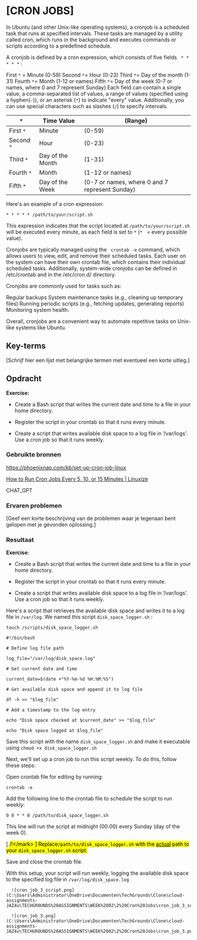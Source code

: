 # [CRON JOBS]

In Ubuntu (and other Unix-like operating systems), a cronjob is a scheduled task that runs at specified intervals. These tasks are managed by a utility called cron, which runs in the background and executes commands or scripts according to a predefined schedule.

A cronjob is defined by a cron expression, which consists of five fields `` * * * * *``  :

First `*` = Minute (0-59)
Second `*`= Hour (0-23)
Third `*`= Day of the month (1-31)
Fourth `*`= Month (1-12 or names)
Fifth `*`= Day of the week (0-7 or names, where 0 and 7 represent Sunday)
Each field can contain a single value, a comma-separated list of values, a range of values (specified using a hyphen(`-`)), or an asterisk (`*`) to indicate "every" value. Additionally, you can use special characters such as slashes (`/`) to specify intervals.

| `*`        | Time Value       | (Range)                                        |
| ---------- | ---------------- | ---------------------------------------------- |
| First `*`  | Minute           | (0-59)                                         |
| Second `*` | Hour             | (0-23)                                         |
| Third `*`  | Day of the Month | (1-31)                                         |
| Fourth `*` | Month            | (1-12 or names)                                |
| Fifth `*`  | Day of the Week  | (0-7 or names, where 0 and 7 represent Sunday) |

Here's an example of a cron expression:

```
* * * * * /path/to/your/script.sh
```

   This expression indicates that the script located at ```/path/to/your/script.sh``` will be executed every minute, as each field is set to ``*`` (`*`   = every possible value).

Cronjobs are typically managed using the ``` crontab -e``` command, which allows users to view, edit, and remove their scheduled tasks. Each user on the system can have their own crontab file, which contains their individual scheduled tasks. Additionally, system-wide cronjobs can be defined in /etc/crontab and in the /etc/cron.d/ directory.

Cronjobs are commonly used for tasks such as:

Regular backups
System maintenance tasks (e.g., cleaning up temporary files)
Running periodic scripts (e.g., fetching updates, generating reports)
Monitoring system health.

Overall, cronjobs are a convenient way to automate repetitive tasks on Unix-like systems like Ubuntu.

## Key-terms

[Schrijf hier een lijst met belangrijke termen met eventueel een korte uitleg.]

## Opdracht

**Exercise:**

- Create a Bash script that writes the current date and time to a file in your home directory.

- Register the script in your crontab so that it runs every minute.

- Create a script that writes available disk space to a log file in ‘/var/logs’. Use a cron job so that it runs weekly.

### Gebruikte bronnen

https://phoenixnap.com/kb/set-up-cron-job-linux

[How to Run Cron Jobs Every 5, 10, or 15 Minutes | Linuxize](https://linuxize.com/post/cron-jobs-every-5-10-15-minutes/)

CHAT_GPT  

### Ervaren problemen

[Geef een korte beschrijving van de problemen waar je tegenaan bent gelopen met je gevonden oplossing.]

### Resultaat

**Exercise:**

- Create a Bash script that writes the current date and time to a file in your home directory.

- Register the script in your crontab so that it runs every minute.

- Create a script that writes available disk space to a log file in ‘/var/logs’. Use a cron job so that it runs weekly.

Here's a script that retrieves the available disk space and writes it to a log file in ``/var/log``. We named this script `disk_space_logger.sh` :

```
touch /scripts/disk_space_logger.sh
```

```
#!/bin/bash

# Define log file path

log_file="/var/log/disk_space.log"

# Get current date and time

current_date=$(date +"%Y-%m-%d %H:%M:%S")

# Get available disk space and append it to log file

df -h >> "$log_file"

# Add a timestamp to the log entry

echo "Disk space checked at $current_date" >> "$log_file"

echo "Disk space logged at $log_file"
```

Save this script with the name ``disk_space_logger.sh`` and make it executable using `chmod +x disk_space_logger.sh `

Next, we'll set up a cron job to run this script weekly. To do this, follow these steps:

Open  crontab file for editing by running:

```
crontab -e
```

Add the following line to the crontab file to schedule the script to run weekly:

```
0 0 * * 0 /path/to/disk_space_logger.sh
```

This line will run the script at midnight (00:00) every Sunday (day of the week 0).

[ <mark>/!\</mark> ]  Replace`/path/to/disk_space_logger.sh` with the <u>actual</u> path to your `disk_space_logger.sh` script.



Save and close the crontab file.



With this setup, your script will run weekly, logging the available disk space to the specified log file in `/var/log/disk_space.log`



```
  ![cron_job_3_script.png](C:\Users\Administrator\OneDrive\Documenten\TechGrounds\Clone\cloud-assignments-JAZ4u\TECHGROUNDS%20ASSIGNMENTS\WEEK%2002\2%20Cron%20Jobs\cron_job_3_script.png)

  ![cron_job_3.png](C:\Users\Administrator\OneDrive\Documenten\TechGrounds\Clone\cloud-assignments-JAZ4u\TECHGROUNDS%20ASSIGNMENTS\WEEK%2002\2%20Cron%20Jobs\cron_job_3.png)
```

```

```

```

```
